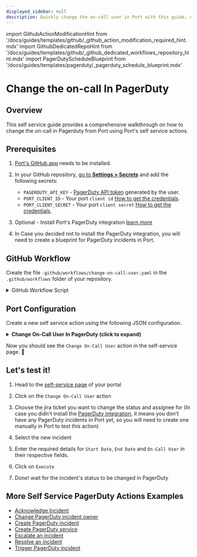```yaml
---
displayed_sidebar: null
description: Quickly change the on-call user in Port with this guide, ensuring continuous coverage and smooth operations.
---
```


import GithubActionModificationHint from '/docs/guides/templates/github/_github_action_modification_required_hint.mdx'
import GithubDedicatedRepoHint from '/docs/guides/templates/github/_github_dedicated_workflows_repository_hint.mdx'
import PagerDutyScheduleBlueprint from '/docs/guides/templates/pagerduty/_pagerduty_schedule_blueprint.mdx'


# Change the on-call In PagerDuty

## Overview
This self service guide provides a comprehensive walkthrough on how to change the on-call in Pagerduty from Port using Port's self service actions.

## Prerequisites
1. [Port's GitHub app](https://github.com/apps/getport-io) needs to be installed.
2. In your GitHub repository, [go to **Settings > Secrets**](https://docs.github.com/en/actions/security-guides/using-secrets-in-github-actions#creating-secrets-for-a-repository) and add the following secrets:
   - `PAGERDUTY_API_KEY` - [PagerDuty API token](https://support.atlassian.com/atlassian-account/docs/manage-api-tokens-for-your-atlassian-account) generated by the user.
   - `PORT_CLIENT_ID` - Your port `client id` [How to get the credentials](https://docs.port.io/build-your-software-catalog/sync-data-to-catalog/api/#find-your-port-credentials).
   - `PORT_CLIENT_SECRET` - Your port `client secret` [How to get the credentials](https://docs.port.io/build-your-software-catalog/sync-data-to-catalog/api/#find-your-port-credentials).
3. Optional - Install Port's PagerDuty integration [learn more](https://docs.port.io/build-your-software-catalog/sync-data-to-catalog/incident-management/pagerduty)

4. In Case you decided not to install the PagerDuty integration, you will need to create a blueprint for PagerDuty incidents in Port.

<PagerDutyScheduleBlueprint/>

## GitHub Workflow

Create the file `.github/workflows/change-on-call-user.yaml` in the `.github/workflows` folder of your repository.

<GithubDedicatedRepoHint/>

<details>
<summary>GitHub Workflow Script</summary>

```yaml showLineNumbers title="change-on-call-user.yaml"
name: Change Who is On Call In PagerDuty
on:
  workflow_dispatch:
    inputs:
      start_time:
        description: The start time for the override, in ISO 8601 format (e.g., 2023-01-01T01:00:00Z)
        required: true
        type: string
      end_time:
        description: The end time for the override, in ISO 8601 format (e.g., 2023-01-01T01:00:00Z).
        required: true
        type: string
      new_on_call_user:
        description: The email of the user who will be taking over the on-call duty
        required: true
        type: string
      port_context:
        required: true
        description: includes blueprint, run ID, and entity identifier from Port.

jobs:
  change-on-call-user:
    runs-on: ubuntu-latest
    steps:
      
      - name: Inform searching of user in user list
        uses: port-labs/port-github-action@v1
        with:
          clientId: ${{ secrets.PORT_CLIENT_ID }}
          clientSecret: ${{ secrets.PORT_CLIENT_SECRET }}
          baseUrl: https://api.getport.io
          operation: PATCH_RUN
          runId: ${{fromJson(inputs.port_context).run_id}}
          logMessage: "Searching for user in organization user list... ⛴️"

      - name: Search for user id among user list
        id: search_for_user_id
        uses: fjogeleit/http-request-action@v1
        with:
          url: "https://api.pagerduty.com/users?query=${{ github.event.inputs.new_on_call_user }}"
          method: "GET"
          customHeaders: '{"Content-Type": "application/json", "Authorization": "Token token=${{ secrets.PAGERDUTY_API_KEY }}"}'

      - name: Retrieve user list from search
        id: user_id_from_search
        if: steps.search_for_user_id.outcome == 'success'
        run: |
          user_id=$(echo '${{ steps.search_for_user_id.outputs.response }}' | jq -r '.users | if length > 0 then .[0].id else "empty" end')
          echo "user_id=${user_id}" >> $GITHUB_OUTPUT

      - name: Inform user existence
        if: steps.user_id_from_search.outputs.user_id != 'empty'
        uses: port-labs/port-github-action@v1
        with:
          clientId: ${{ secrets.PORT_CLIENT_ID }}
          clientSecret: ${{ secrets.PORT_CLIENT_SECRET }}
          operation: PATCH_RUN
          runId: ${{fromJson(inputs.port_context).run_id}}
          logMessage: |
            User found 🥹, Changing On-Call to ${{ inputs.new_on_call_user }}... ⛴️
      
      - name: Inform user inexistence
        if: steps.user_list_from_search.outputs.selected_user_id == 'empty'
        uses: port-labs/port-github-action@v1
        with:
          clientId: ${{ secrets.PORT_CLIENT_ID }}
          clientSecret: ${{ secrets.PORT_CLIENT_SECRET }}
          operation: PATCH_RUN
          runId: ${{fromJson(inputs.port_context).run_id}}
          logMessage: |
            User not found 😭 Skipping assignment... ⛴️
  
      - name: Change Who is On-Call in PagerDuty
        if: steps.user_id_from_search.outputs.user_id != 'empty'
        id: change_on_call_user
        uses: fjogeleit/http-request-action@v1
        with:
          url: "https://api.pagerduty.com/schedules/${{fromJson(inputs.port_context).entity}}/overrides"
          method: 'POST'
          customHeaders: '{"Content-Type": "application/json", "Accept": "application/json", "Authorization": "Token token=${{ secrets.PAGERDUTY_API_KEY }}"}'
          data: >-
            {
              "overrides": [
                {
                  "start": "${{ github.event.inputs.start_time }}",
                  "end": "${{ github.event.inputs.end_time }}",
                  "user": {
                    "id": "${{ steps.user_id_from_search.outputs.user_id }}",
                    "type": "user_reference" 
                  },
                  "time_zone": "UTC"
                }
              ]
            }

      - name: Log Before Requesting for Updated Schedule
        uses: port-labs/port-github-action@v1
        with:
          clientId: ${{ secrets.PORT_CLIENT_ID }}
          clientSecret: ${{ secrets.PORT_CLIENT_SECRET }}
          baseUrl: https://api.getport.io
          operation: PATCH_RUN
          runId: ${{fromJson(inputs.port_context).run_id}}
          logMessage: "Getting updated schedule from pagerduty ..."

      - name: Request For Changed Schedule
        id: new_schedule
        uses: fjogeleit/http-request-action@v1
        with:
          url: 'https://api.pagerduty.com/schedules/${{fromJson(inputs.port_context).entity}}'
          method: 'GET'
          customHeaders: '{"Content-Type": "application/json", "Accept": "application/json", "Authorization": "Token token=${{ secrets.PAGERDUTY_API_KEY }}"}'

      - name: Extract Users From New Schedule
        id: extract_users
        run: |
          USERS_JSON=$(echo '${{ steps.new_schedule.outputs.response }}' | jq -c '[.schedule.users[].summary]')
          echo "user_summaries=$USERS_JSON" >> $GITHUB_ENV
        shell: bash
  
      - name: Log Before Upserting Schedule to Port
        uses: port-labs/port-github-action@v1
        with:
          clientId: ${{ secrets.PORT_CLIENT_ID }}
          clientSecret: ${{ secrets.PORT_CLIENT_SECRET }}
          baseUrl: https://api.getport.io
          operation: PATCH_RUN
          runId: ${{fromJson(inputs.port_context).run_id}}
          logMessage: "Ingesting updated schedule to port..."
          
      - name: UPSERT Entity
        uses: port-labs/port-github-action@v1
        with:
          identifier: "${{ fromJson(steps.new_schedule.outputs.response).schedule.id }}"
          title: "${{ fromJson(steps.new_schedule.outputs.response).schedule.name }}"
          blueprint: ${{fromJson(inputs.port_context).blueprint}}
          properties: |-
            {
              "url": "${{ fromJson(steps.new_schedule.outputs.response).schedule.html_url }}",
              "timezone": "${{ fromJson(steps.new_schedule.outputs.response).schedule.time_zone }}",
              "description": "${{ fromJson(steps.new_schedule.outputs.response).schedule.description}}",
              "users": ${{ env.user_summaries }}
            }
          relations: "${{ toJson(fromJson(inputs.port_context).relations) }}"
          clientId: ${{ secrets.PORT_CLIENT_ID }}
          clientSecret: ${{ secrets.PORT_CLIENT_SECRET }}
          baseUrl: https://api.getport.io
          operation: UPSERT
          runId: ${{fromJson(inputs.port_context).run_id}}

      - name: Log After Upserting Entity
        uses: port-labs/port-github-action@v1
        with:
          clientId: ${{ secrets.PORT_CLIENT_ID }}
          clientSecret: ${{ secrets.PORT_CLIENT_SECRET }}
          baseUrl: https://api.getport.io
          operation: PATCH_RUN
          runId: ${{fromJson(inputs.port_context).run_id}}
          logMessage: "Entity upserting was successful ✅"
```
</details>

## Port Configuration

Create a new self service action using the following JSON configuration.

<details>
<summary><b> Change On-Call User In PagerDuty (click to expand) </b></summary>

<GithubActionModificationHint/>

```json showLineNumbers
{
  "identifier": "pagerdutyIncident_change_on_call_user",
  "title": "Change On-Call User",
  "icon": "pagerduty",
  "description": "Change who is on call in pagerduty",
  "trigger": {
    "type": "self-service",
    "operation": "DAY-2",
    "userInputs": {
      "properties": {
        "start_time": {
          "type": "string",
          "title": "Start Time",
          "description": "The start time for the override, in ISO 8601 format (e.g., 2023-01-01T01:00:00Z)",
          "icon": "pagerduty",
          "format": "date-time"
        },
        "end_time": {
          "title": "End Time",
          "description": "The end time for the override, in ISO 8601 format (e.g., 2023-01-01T01:00:00Z).",
          "icon": "pagerduty",
          "type": "string",
          "format": "date-time"
        },
        "new_on_call_user": {
          "icon": "User",
          "description": "The ID of the user who will be taking over the on-call duty",
          "title": "On Call User Id",
          "type": "string",
          "format": "user"
        }
      },
      "required": [
        "start_time",
        "end_time",
        "new_on_call_user"
      ],
      "order": [
        "start_time",
        "end_time",
        "new_on_call_user"
      ]
    },
    "blueprintIdentifier": "pagerdutySchedule"
  },
  "invocationMethod": {
    "type": "GITHUB",
    "org": "<GITHUB_ORG>",
    "repo": "<GITHUB_REPO>",
    "workflow": "change-on-call-user.yaml",
    "workflowInputs": {
      "start_time": "{{.inputs.\"start_time\"}}",
      "end_time": "{{.inputs.\"end_time\"}}",
      "new_on_call_user": "{{.inputs.\"new_on_call_user\"}}",
      "port_context": {
        "blueprint": "{{.action.blueprint}}",
        "entity": "{{.entity.identifier}}",
        "run_id": "{{.run.id}}"
      }
    },
    "reportWorkflowStatus": true
  },
  "requiredApproval": false
}
```
</details>

Now you should see the `Change On-Call User` action in the self-service page. 🎉

## Let's test it!

1. Head to the [self-service page](https://app.getport.io/self-serve) of your portal

2. Click on the `Change On-Call User` action

3. Choose the jira ticket you want to change the status and assignee for (In case you didn't install the [PagerDuty integration](https://docs.port.io/build-your-software-catalog/sync-data-to-catalog/incident-management/pagerduty), it means you don't have any PagerDuty incidents in Port yet, so you will need to create one manually in Port to test this action)

4. Select the new incident

5. Enter the required details for `Start Date`, `End Date` and `On-Call User` in their respective fields.

6. Click on `Execute`

7. Done! wait for the incident's status to be changed in PagerDuty

## More Self Service PagerDuty Actions Examples
- [Acknowledge Incident](https://docs.port.io/actions-and-automations/setup-backend/github-workflow/examples/PagerDuty/acknowledge-incident)
- [Change PagerDuty incident owner](https://docs.port.io/actions-and-automations/setup-backend/github-workflow/examples/PagerDuty/change-pagerduty-incident-owner)
- [Create PagerDuty incident](https://docs.port.io/actions-and-automations/setup-backend/github-workflow/examples/PagerDuty/create-pagerduty-incident)
- [Create PagerDuty service](https://docs.port.io/actions-and-automations/setup-backend/github-workflow/examples/PagerDuty/create-pagerduty-service)
- [Escalate an incident](https://docs.port.io/actions-and-automations/setup-backend/github-workflow/examples/PagerDuty/escalate-an-incident)
- [Resolve an incident](https://docs.port.io/actions-and-automations/setup-backend/github-workflow/examples/PagerDuty/resolve-incident)
- [Trigger PagerDuty incident](https://docs.port.io/actions-and-automations/setup-backend/github-workflow/examples/PagerDuty/trigger-pagerduty-incident)
